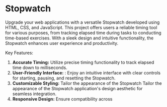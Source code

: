 # Stopwatch

Upgrade your web applications with a versatile Stopwatch developed using HTML, CSS, and JavaScript. This project offers users a reliable timing tool for various purposes, from tracking elapsed time during tasks to conducting time-based exercises. With a sleek design and intuitive functionality, the Stopwatch enhances user experience and productivity.

Key Features:
  1. **Accurate Timing:** Utilize precise timing  functionality to track elapsed time down to milliseconds.
  2. **User-Friendly Interface:** : Enjoy an intuitive interface with clear  controls for starting, pausing, and resetting the Stopwatch.
  3. **Customizable Styling:** Tailor the appearance of the Stopwatch Tailor the appearance of the Stopwatch  application's design aesthetic for seamless integration.
  4. **Responsive Design:**  Ensure compatibility across

